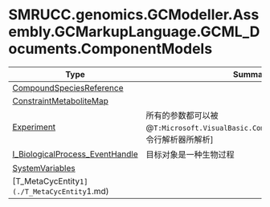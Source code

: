 ﻿
# SMRUCC.genomics.GCModeller.Assembly.GCMarkupLanguage.GCML_Documents.ComponentModels

|Type|Summary|
|----|-------|
|[CompoundSpeciesReference](./CompoundSpeciesReference.md)||
|[ConstraintMetaboliteMap](./ConstraintMetaboliteMap.md)||
|[Experiment](./Experiment.md)|所有的参数都可以被@``T:Microsoft.VisualBasic.CommandLine.CommandLine``[命令行解析器所解析]|
|[I_BiologicalProcess_EventHandle](./I_BiologicalProcess_EventHandle.md)|目标对象是一种生物过程|
|[SystemVariables](./SystemVariables.md)||
|[T_MetaCycEntity`1](./T_MetaCycEntity`1.md)||

